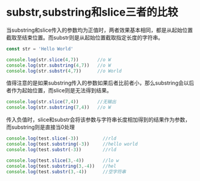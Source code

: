# substr,substring和slice三者的比较

当substring和slice传入的参数均为正值时，两者效果基本相同，都是从起始位置截取至结束位置。而substr则是从起始位置截取指定长度的字符串。

```javascript
const str = 'Hello World'

console.log(str.slice(4,7))       //o W
console.log(str.substring(4,7))   //o W
console.log(str.substr(4,7))      //o World
```

值得注意的是如果substring传入的参数如果后者比前者小，那么substring会以后者作为起始位置，而slice则是无法得到结果。

```javascript
console.log(str.slice(7,4))       //无输出
console.log(str.substring(7,4))   //o W
```

传入负值时，slice和substr会将该参数与字符串长度相加得到的结果作为参数，而substring则是直接当0处理

```javascript
console.log(test.slice(-3))         //rld
console.log(test.substring(-3))     //hello world
console.log(test.substr(-3))        //rld

console.log(test.slice(3,-4))       //lo w
console.log(test.substring(3,-4))   //hel
console.log(test.substr(3,-4))      //空字符串
```